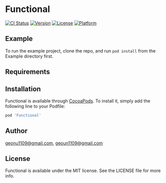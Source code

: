 # Functional

[![CI Status](https://img.shields.io/travis/geonu1109@gmail.com/Functional.svg?style=flat)](https://travis-ci.org/geonu1109@gmail.com/Functional)
[![Version](https://img.shields.io/cocoapods/v/Functional.svg?style=flat)](https://cocoapods.org/pods/Functional)
[![License](https://img.shields.io/cocoapods/l/Functional.svg?style=flat)](https://cocoapods.org/pods/Functional)
[![Platform](https://img.shields.io/cocoapods/p/Functional.svg?style=flat)](https://cocoapods.org/pods/Functional)

## Example

To run the example project, clone the repo, and run `pod install` from the Example directory first.

## Requirements

## Installation

Functional is available through [CocoaPods](https://cocoapods.org). To install
it, simply add the following line to your Podfile:

```ruby
pod 'Functional'
```

## Author

geonu1109@gmail.com, geoun1109@gmail.com

## License

Functional is available under the MIT license. See the LICENSE file for more info.
